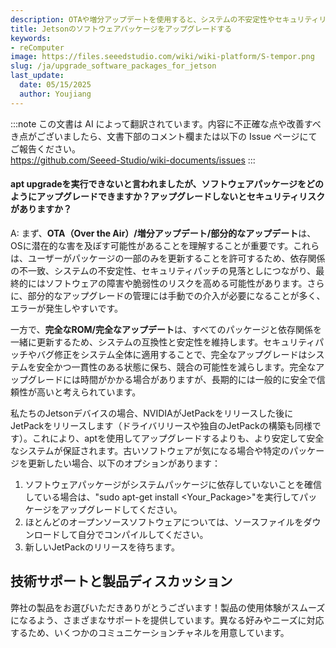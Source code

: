 ```yaml
---
description: OTAや増分アップデートを使用すると、システムの不安定性やセキュリティリスクを引き起こす可能性があるため、システムのセキュリティと安定性を維持し、部分的なアップデートを避けるために、完全なROMアップデートを実行することを推奨します。
title: Jetsonのソフトウェアパッケージをアップグレードする
keywords:
- reComputer
image: https://files.seeedstudio.com/wiki/wiki-platform/S-tempor.png
slug: /ja/upgrade_software_packages_for_jetson
last_update:
  date: 05/15/2025
  author: Youjiang
---
```

:::note
この文書は AI によって翻訳されています。内容に不正確な点や改善すべき点がございましたら、文書下部のコメント欄または以下の Issue ページにてご報告ください。  
https://github.com/Seeed-Studio/wiki-documents/issues
:::

#### apt upgradeを実行できないと言われましたが、ソフトウェアパッケージをどのようにアップグレードできますか？アップグレードしないとセキュリティリスクがありますか？

A: まず、**OTA（Over the Air）/増分アップデート/部分的なアップデート**は、OSに潜在的な害を及ぼす可能性があることを理解することが重要です。これらは、ユーザーがパッケージの一部のみを更新することを許可するため、依存関係の不一致、システムの不安定性、セキュリティパッチの見落としにつながり、最終的にはソフトウェアの障害や脆弱性のリスクを高める可能性があります。さらに、部分的なアップグレードの管理には手動での介入が必要になることが多く、エラーが発生しやすいです。

一方で、**完全なROM/完全なアップデート**は、すべてのパッケージと依存関係を一緒に更新するため、システムの互換性と安定性を維持します。セキュリティパッチやバグ修正をシステム全体に適用することで、完全なアップグレードはシステムを安全かつ一貫性のある状態に保ち、競合の可能性を減らします。完全なアップグレードには時間がかかる場合がありますが、長期的には一般的に安全で信頼性が高いと考えられています。

私たちのJetsonデバイスの場合、NVIDIAがJetPackをリリースした後にJetPackをリリースします（ドライバリリースや独自のJetPackの構築も同様です）。これにより、aptを使用してアップグレードするよりも、より安定して安全なシステムが保証されます。古いソフトウェアが気になる場合や特定のパッケージを更新したい場合、以下のオプションがあります：

1. ソフトウェアパッケージがシステムパッケージに依存していないことを確信している場合は、"sudo apt-get install <Your_Package>"を実行してパッケージをアップグレードしてください。
2. ほとんどのオープンソースソフトウェアについては、ソースファイルをダウンロードして自分でコンパイルしてください。
3. 新しいJetPackのリリースを待ちます。


## 技術サポートと製品ディスカッション

弊社の製品をお選びいただきありがとうございます！製品の使用体験がスムーズになるよう、さまざまなサポートを提供しています。異なる好みやニーズに対応するため、いくつかのコミュニケーションチャネルを用意しています。

<div class="button_tech_support_container">
<a href="https://forum.seeedstudio.com/" class="button_forum"></a> 
<a href="https://www.seeedstudio.com/contacts" class="button_email"></a>
</div>

<div class="button_tech_support_container">
<a href="https://discord.gg/eWkprNDMU7" class="button_discord"></a> 
<a href="https://github.com/Seeed-Studio/wiki-documents/discussions/69" class="button_discussion"></a>
</div>